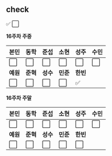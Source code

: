 ## check
:white_check_mark:
:white_large_square:

**16주차 주중**

|본민|동학|준섭|소현|성주|수민|
|----|----|----|----|----|----|
|:white_large_square:|:white_large_square:|:white_large_square:|:white_large_square:|:white_large_square:|:white_large_square:|
|**예원**|**준혁**|**성수**|**민준**|**한빈**|
|:white_large_square:|:white_large_square:|:white_large_square:|:white_large_square:|:white_check_mark:|

**16주차 주말**

|본민|동학|준섭|소현|성주|수민|
|----|----|----|----|----|----|
|:white_large_square:|:white_large_square:|:white_large_square:|:white_large_square:|:white_large_square:|:white_large_square:|
|**예원**|**준혁**|**성수**|**민준**|**한빈**|
|:white_large_square:|:white_large_square:|:white_large_square:|:white_large_square:|:white_large_square:|

